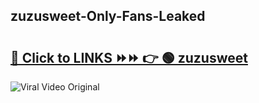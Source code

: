 
 ## zuzusweet-Only-Fans-Leaked

# <h2><a href="https://clipsfans.com/zuzusweet&ref=git">🔗 Click to LINKS ⏩⏩ 👉 🟢 zuzusweet </a></h2>

<a href="https://clipsfans.com/zuzusweet&ref=git" rel="nofollow" data-target="animated-image.originalLink"><img src="https://i.ibb.co.com/xMMVF88/686577567.gif" alt="Viral Video Original" style="max-width: 100%; display: inline-block;" data-target="animated-image.originalImage"></a>

